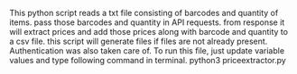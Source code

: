 This python script reads a txt file consisting of barcodes and quantity of items.
pass those barcodes and quantity in API requests.
from response it will extract prices and add those prices along with barcode and quantity to a csv file.
this script will generate files if files are not already present. 
Authentication was also taken care of.
To run this file, just update variable values and type following command in terminal.
python3 priceextractor.py

